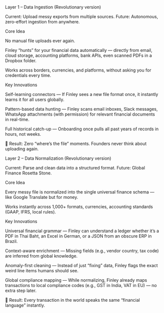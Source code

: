 Layer 1 – Data Ingestion (Revolutionary version)

Current: Upload messy exports from multiple sources.
Future: Autonomous, zero-effort ingestion from anywhere.

Core Idea

No manual file uploads ever again.

Finley “hunts” for your financial data automatically — directly from email, cloud storage, accounting platforms, bank APIs, even scanned PDFs in a Dropbox folder.

Works across borders, currencies, and platforms, without asking you for credentials every time.

Key Innovations

Self-learning connectors — If Finley sees a new file format once, it instantly learns it for all users globally.

Pattern-based data hunting — Finley scans email inboxes, Slack messages, WhatsApp attachments (with permission) for relevant financial documents in real-time.

Full historical catch-up — Onboarding once pulls all past years of records in hours, not weeks.

📌 Result: Zero “where’s the file” moments. Founders never think about uploading again.

Layer 2 – Data Normalization (Revolutionary version)

Current: Parse and clean data into a structured format.
Future: Global Finance Rosetta Stone.

Core Idea

Every messy file is normalized into the single universal finance schema — like Google Translate but for money.

Works instantly across 1,000+ formats, currencies, accounting standards (GAAP, IFRS, local rules).

Key Innovations

Universal financial grammar — Finley can understand a ledger whether it’s a PDF in Thai Baht, an Excel in German, or a JSON from an obscure ERP in Brazil.

Context-aware enrichment — Missing fields (e.g., vendor country, tax code) are inferred from global knowledge.

Anomaly-first cleaning — Instead of just “fixing” data, Finley flags the exact weird line items humans should see.

Global compliance mapping — While normalizing, Finley already maps transactions to local compliance codes (e.g., GST in India, VAT in EU) — no extra step later.

📌 Result: Every transaction in the world speaks the same “financial language” instantly.
